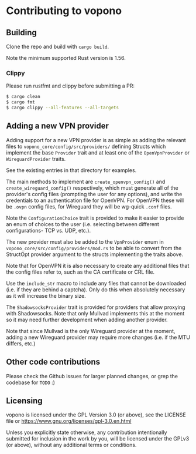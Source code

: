 # Contributing to vopono

## Building

Clone the repo and build with `cargo build`.

Note the minimum supported Rust version is 1.56.

### Clippy

Please run rustfmt and clippy before submitting a PR:

```bash
$ cargo clean
$ cargo fmt
$ cargo clippy --all-features --all-targets
```

## Adding a new VPN provider

Adding support for a new VPN provider is as simple as adding the
relevant files to `vopono_core/config/src/providers/` defining Structs which implement the
base `Provider` trait and at least one of the `OpenVpnProvider` or
`WireguardProvider` traits.

See the existing entries in that directory for examples.

The main methods to implement are `create_openvpn_config()` and
`create_wireguard_config()` respectively, which must generate all of the
provider's config files (prompting the user for any options), and write
the credentials to an authentication file for OpenVPN. For OpenVPN these
will be `.ovpn` config files, for Wireguard they will be wg-quick
`.conf` files.

Note the `ConfigurationChoice` trait is provided to make it easier to
provide an enum of choices to the user (i.e. selecting between different
configurations- TCP vs. UDP, etc.).

The new provider must also be added to the `VpnProvider` enum in
`vopono_core/src/config/providers/mod.rs` to be able to convert from the StructOpt provider
argument to the structs implementing the traits above.

Note that for OpenVPN it is also necessary to create any additional
files that the config files refer to, such as the CA certificate or CRL
file.

Use the `include_str` macro to include any files that cannot be
downloaded (i.e. if they are behind a captcha). Only do this when
absolutely necessary as it will increase the binary size.

The `ShadowsocksProvider` trait is provided for providers that allow
proxying with Shadowsocks. Note that only Mullvad implements this at the
moment so it may need further development when adding another provider.

Note that since Mullvad is the only Wireguard provider at the moment,
adding a new Wireguard provider may require more changes (i.e. if the
MTU differs, etc.)

## Other code contributions

Please check the Github issues for larger planned changes, or grep the
codebase for `TODO` :) 

## Licensing

vopono is licensed under the GPL Version 3.0 (or above), see the LICENSE
file or https://www.gnu.org/licenses/gpl-3.0.en.html

Unless you explicitly state otherwise, any contribution intentionally submitted
for inclusion in the work by you, will be licensed under the GPLv3 (or
above), without any additional terms or conditions.
